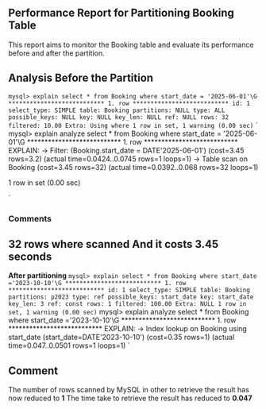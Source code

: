 ## Performance Report for Partitioning Booking Table ##
This report aims to monitor the Booking table and evaluate its performance before and after the partition.

## Analysis Before the Partition ##
`
mysql> explain select * from Booking where start_date = '2025-06-01'\G
*************************** 1. row ***************************
           id: 1
  select_type: SIMPLE
        table: Booking
   partitions: NULL
         type: ALL
possible_keys: NULL
          key: NULL
      key_len: NULL
          ref: NULL
         rows: 32
     filtered: 10.00
        Extra: Using where
1 row in set, 1 warning (0.00 sec)
`
`
mysql> explain analyze select * from Booking where start_date = '2025-06-01'\G
*************************** 1. row ***************************
EXPLAIN: -> Filter: (Booking.start_date = DATE'2025-06-01')  (cost=3.45 rows=3.2) (actual time=0.0424..0.0745 rows=1 loops=1)
    -> Table scan on Booking  (cost=3.45 rows=32) (actual time=0.0392..0.068 rows=32 loops=1)

1 row in set (0.00 sec)

`
### Comments ###
32 rows where scanned
And it costs 3.45 seconds
----
**After partitioning**
`
mysql> explain select * from Booking where start_date ='2023-10-10'\G
*************************** 1. row ***************************
           id: 1
  select_type: SIMPLE
        table: Booking
   partitions: p2023
         type: ref
possible_keys: start_date
          key: start_date
      key_len: 3
          ref: const
         rows: 1
     filtered: 100.00
        Extra: NULL
1 row in set, 1 warning (0.00 sec)
`
mysql> explain analyze select * from Booking where start_date ='2023-10-10'\G
*************************** 1. row ***************************
EXPLAIN: -> Index lookup on Booking using start_date (start_date=DATE'2023-10-10')  (cost=0.35 rows=1) (actual time=0.047..0.0501 rows=1 loops=1)
`
## Comment ## 
The number of rows scanned by MySQL in other to retrieve the result has now reduced to **1**
The time take to retrieve the result has reduced to **0.047**
